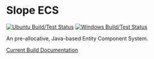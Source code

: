# Slope ECS
[![Ubuntu Build/Test Status][Ubuntu-Build-SVG]][Ubuntu-Build-Action]
[![Windows Build/Test Status][Windows-Build-SVG]][Windows-Build-Action]

An pre-allocative, Java-based Entity Component System.


[Current Build Documentation][Docs]

[Docs]: https://github.com/lucasstarsz/Slope-ECS/tree/main/docs/index.html

[Ubuntu-Build-Action]: https://github.com/lucasstarsz/Slope-ECS/actions?query=workflow%3AUbuntu-Build-Test "Ubuntu Build/Test Status"
[Ubuntu-Build-SVG]: https://github.com/lucasstarsz/Slope-ECS/workflows/Ubuntu-Build-Test/badge.svg

[Windows-Build-Action]: https://github.com/lucasstarsz/Slope-ECS/actions?query=workflow%3AWindows-Build-Test "Windows Build/Test Status"
[Windows-Build-SVG]: https://github.com/lucasstarsz/Slope-ECS/workflows/Windows-Build-Test/badge.svg
